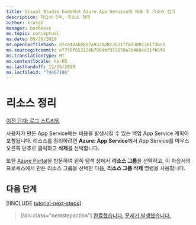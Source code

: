 ```yaml
---
title: Visual Studio Code에서 Azure App Service에 배포 후 리소스 정리
description: 자습서 5부, 리소스 정리
author: kraigb
manager: barbkess
ms.topic: conceptual
ms.date: 09/20/2019
ms.openlocfilehash: d7ce42ab0807a9331d8c3021ff0d3007381f3bc1
ms.sourcegitcommit: e77f8f652128b798dbf972078a7b460ed21fb5f8
ms.translationtype: HT
ms.contentlocale: ko-KR
ms.lasthandoff: 11/25/2019
ms.locfileid: "74467196"
---
```

# <a name="clean-up-resources"></a>리소스 정리

[이전 단계: 로그 스트리밍](tutorial-vscode-azure-app-service-node-04.md)

사용자가 만든 App Service에는 비용을 발생시킬 수 있는 백업 App Service 계획이 포함됩니다. 리소스를 정리하려면 **Azure: App Service**에서 App Service를 마우스 오른쪽 단추로 클릭하고 **삭제**를 선택합니다.

또한 [Azure Portal](https://portal.azure.com)을 방문하여 왼쪽 탐색 창에서 **리소스 그룹**을 선택하고, 이 자습서의 프로세스에서 만든 리소스 그룹을 선택한 다음, **리소스 그룹 삭제** 명령을 사용합니다.

## <a name="next-steps"></a>다음 단계

[!INCLUDE [tutorial-next-steps](includes/tutorial-next-steps.md)]

> [!div class="nextstepaction"]
> [완료했습니다.](node-howto-deploy-web-app.md) [문제가 발생했습니다.](https://www.research.net/r/PWZWZ52?tutorial=node-deployment-azureappservice&step=clean-up-resources)
